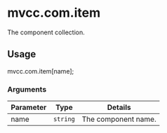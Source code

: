 # mvcc.com.item

The component collection.

## Usage

mvcc.com.item[name];

### Arguments

| Parameter    | Type       | Details                            |
| ------------ | ---------- | ---------------------------------- |
| name         | `string`   | The component name.                |